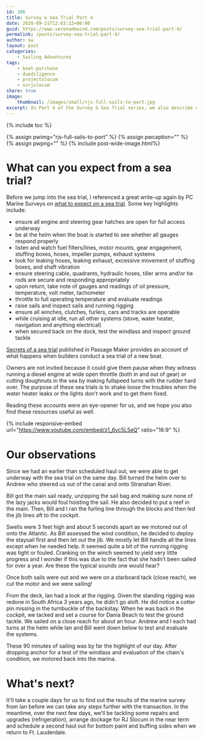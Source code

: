 ```yaml
---
id: 106
title: Survey & Sea Trial Part 4
date: 2020-09-21T12:03:12+00:00
guid: https://www.serenadewind.com/posts/survey-sea-trial-part-4/
permalink: /posts/survey-sea-trial-part-4/
author: sw
layout: post
categories:
    - Sailing Adventures
tags:
    - boat-purchase
    - duediligence
    - projectslocum
    - svrjslocum
share: true
image:
    thumbnail: /images/small/rjs-full-sails-to-port.jpg 
excerpt: In Part 4 of the Survey & Sea Trial series, we also describe what to expect from a sea trial and how RJ Slocum fared.
---
```

{% include toc %}

{% assign pwimg="rjs-full-sails-to-port" %}
{% assign pwcaption="" %}
{% assign pwpng="" %}
{% include post-wide-image.html%}

# What can you expect from a sea trial?

Before we jump into the sea trial, I referenced a great write-up again by PC Marine Surveys on [what to expect on a sea trial](http://www.pcmarinesurveys.com/Sea%20Trials.htm). Some key highlights include:

 - ensure all engine and steering gear hatches are open for full access underway
 - be at the helm when the boat is started to see whether all gauges respond properly
 - listen and watch fuel filters/lines, motor mounts, gear engagement, stuffing boxes, hoses, impeller pumps, exhaust systems
 - look for leaking hoses, leaking exhaust, excessive movement of stuffing boxes, and shaft vibration
 - ensure steering cable, quadrants, hydraulic hoses, tiller arms and/or tie rods are secure and responding appropriately
 - upon return, take note of gauges and readings of oil pressure, temperature, volt meter, tachometer
 - throttle to full operating temperature and evaluate readings
 - raise sails and inspect sails and running rigging
 - ensure all winches, clutches, furlers, cars and tracks are operable
 - while cruising at idle, run all other systems (stove, water heater, navigation and anything electrical)
 - when secured back on the dock, test the windlass and inspect ground tackle

[Secrets of a sea trial](https://www.passagemaker.com/cruiser-reviews/secrets-of-a-sea-trial) published in Passage Maker provides an account of what happens when builders conduct a sea trial of a new boat. 

Owners are not invited because it could give them pause when they witness running a diesel engine at wide open throttle (both in and out of gear) or cutting doughnuts in the sea by making fullspeed turns with the rudder hard over. The purpose of these sea trials is to shake loose the troubles when the water heater leaks or the lights don't work and to get them fixed. 

Reading these accounts were an eye-opener for us, and we hope you also find these resources useful as well.

{% include responsive-embed url="https://www.youtube.com/embed/z1_6vc5L5eQ" ratio="16:9" %}

# Our observations

Since we had an earlier than scheduled haul out, we were able to get underway with the sea trial on the same day. Bill turned the helm over to Andrew who steered us out of the canal and onto Stranahan River. 

Bill got the main sail ready, unzipping the sail bag and making sure none of the lazy jacks would foul hoisting the sail. He also decided to put a reef in the main. Then, Bill and I ran the furling line through the blocks and then led the jib lines aft to the cockpit. 

Swells were 3 feet high and about 5 seconds apart as we motored out of onto the Atlantic. As Bill assessed the wind condition, he decided to deploy the staysail first and then let out the jib. We mostly let Bill handle all the lines except when he needed help. It seemed quite a bit of the running rigging was tight or fouled. Cranking on the winch seemed to yield very little progress and I wonder if this was due to the fact that she hadn't been sailed for over a year. Are these the typical sounds one would hear? 

Once both sails were out and we were on a starboard tack (close reach), we cut the motor and we were sailing!

From the deck, Ian had a look at the rigging. Given the standing rigging was redone in South Africa 3 years ago, he didn't go aloft. He did notice a cotter pin missing in the turnbuckle of the backstay. When he was back in the cockpit, we tacked and set a course for Dania Beach to test the ground tackle. We sailed on a close reach for about an hour. Andrew and I each had turns at the helm while Ian and Bill went down below to test and evaluate the systems. 

These 90 minutes of sailing was by far the highlight of our day. After dropping anchor for a test of the windlass and evaluation of the chain's condition, we motored back into the marina. 

# What's next?

It'll take a couple days for us to find out the results of the marine survey from Ian before we can take any steps further with the transaction. In the meantime, over the next few days, we'll be tackling some repairs and upgrades (refrigeration), arrange dockage for RJ Slocum in the near term and schedule a second haul out for bottom paint and buffing sides when we return to Ft. Lauderdale. 

